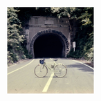<a href="https://open.spotify.com/album/3TSMSh5dai7WEnEGOoMXBZ">
  <img src="https://github.com/EmiHolleran/EmiHolleran.github.io/blob/main/listening/pictures/backseat-lovers-when-we-were-friends-album-art.jpg" width="200" height="200">
</a>
